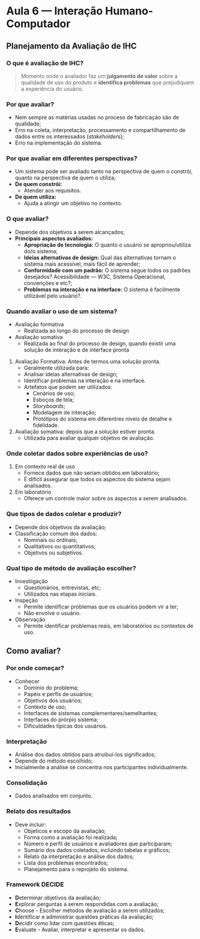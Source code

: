 #  Aula 6 — Interação Humano-Computador

## Planejamento da Avaliação de IHC

### O que é avaliação de IHC?
> Momento onde o avaliador faz um **julgamento de valor** sobre a qualidade de uso do produto e **identifica problemas** que prejudiquem a experiência do usuário.

### Por que avaliar?
* Nem sempre as matérias usadas no proceso de fabricação são de qualidade;
* Erro na coleta, interpretação, processamento e compartilhamento de dados entre os interessados (*stakeholders*);
* Erro na implementação do sistema.

### Por que avaliar em diferentes perspectivas?
* Um sistema pode ser avaliado tanto na perspectiva de quem o constrói, quanto na perspectiva de quem o utiliza;
* **De quem constrói:**
    * Atender aos requisitos.
* **De quem utiliza:**
    * Ajuda a atingir um objetivo no contexto.

### O que avaliar?
* Depende dos objetivos a serem alcançados;
* **Principais aspectos avaliados:**
    * **Apropriação de tecnologia:** O quanto o usuário se apropriou/utiliza do/o sistema;
    * **Ideias alternativas de design:** Qual das alternativas tornam o sistema mais acessível, mais fácil de aprender;
    * **Conformidade com um padrão:** O sistema segue todos os padrões desejados? Acessibilidade — W3C, Sistema Operacional, convenções e etc?;
    * **Problemas na interação e na interface:** O sistema é facilmente utilizável pelo usuário?.

### Quando avaliar o uso de um sistema?
* Avaliação formativa
  * Realizada ao longo do processo de design 
* Avaliação somativa
  * Realizada ao final do processo de design, quando existir uma solução de interação e de interface pronta
1. Avaliação Formativa: Antes de termos uma solução pronta.
    * Geralmente utilizada para:
     * Analisar ideias alternativas de design;
     * Identificar problemas na interação e na interface.
   * Artefatos que podem ser utilizados:
        * Cenários de uso;
        * Esboços de tela;
        * *Storyboards*;
        * Modelagem de interação;
        * Protótipos do sistema em diferentres níveis de detalhe e fidelidade.
2. Avaliação somativa: depois que a solução estiver pronta.
    * Utilizada para avaliar qualquer objetivo de avaliação.

### Onde coletar dados sobre experiências de uso?
1. Em contexto real de uso
    * Fornece dados que não seriam obtidos em laboratório;
    * É difícil assegurar que todos os aspectos do sistema sejam analisados.
2. Em laboratório
    * Oferece um controle maior sobre os aspectos a serem analisados.

### Que tipos de dados coletar e produzir?
* Depende dos objetivos da avaliação;
* Classificação comum dos dados:
    * Nominais ou ordinais;
    * Qualitativos ou quantitativos;
    * Objetivos ou subjetivos.

### Qual tipo de método de avaliação escolher?
* Investiigação
    * Questionários, entrevistas, etc;
    * Utilizados nas etapas iniciais.
* Inspeção
    * Permite identificar problemas que os usuários podem vir a ter;
    * Não envolve o usuário.
* Observação
    * Permite identificar problemas reais, em laboratórios ou contextos de uso.

## Como avaliar?

### Por onde começar?
* Conhecer
    * Domínio do problema;
    * Papéis e perfis de usuários;
    * Objetivos dos usuários;
    * Contexto de uso;
    * Interfaces de sistemas complementares/semelhantes;
    * Interfaces do prórpio sistema;
    * Dificuldades típicas dos usuários.
### Interpretação
* Análise dos dados obtidos para atruibuí-los significados;
* Depende do método escolhido;
* Inicialmente a análise se concentra nos participantes individualmente.

### Consolidação
* Dados analisados em conjunto.

### Relato dos resultados
* Deve incluir:
    * Objeticos e escopo da avaliação;
    * Forma como a avaliação foi realizada;
    * Número e perfil de usuários e avaliadores que participaram;
    * Sumário dos dados coletados, incluindo tabelas e gráficos;
    * Relato da interpretação e análise dos dados;
    * Lista dos problemas encontrados;
    * Planejamento para o reprojeto do sistema.

### Framework DECIDE
* **D**eterminar objetivos da avaliação;
* **E**xplorar perguntas a serem respondidas com a avaliação;
* **C**hoose - Escolher métodos de avaliação a serem utilizados;
* **I**dentificar e administrar questões práticas da avaliação;
* **D**ecidir como lidar com questões éticas;
* **E**valuate - Avaliar, interpretar e apresentar os dados.
